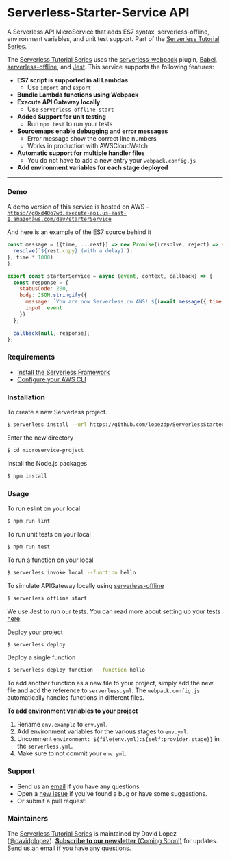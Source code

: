 # Serverless-Starter-Service API

A Serverless API MicroService that adds ES7 syntax, serverless-offline, environment variables, and unit test support. Part of the [Serverless Tutorial Series](https://github.com/lopezdp/TechnicalArticles/blob/master/HowToBuildAServerlessReactAppOnAWS.md).

The [Serverless Tutorial Series](https://github.com/lopezdp/TechnicalArticles/blob/master/HowToBuildAServerlessReactAppOnAWS.md) uses the [serverless-webpack](https://github.com/serverless-heaven/serverless-webpack) plugin, [Babel](https://babeljs.io), [serverless-offline](https://github.com/dherault/serverless-offline), and [Jest](https://facebook.github.io/jest/). This service supports the following features:

- **ES7 script is supported in all Lambdas**
  - Use `import` and `export`
- **Bundle Lambda functions using Webpack**
- **Execute API Gateway locally**
  - Use `serverless offline start`
- **Added Support for unit testing**
  - Run `npm test` to run your tests
- **Sourcemaps enable debugging and error messages**
  - Error message show the correct line numbers
  - Works in production with AWSCloudWatch
- **Automatic support for multiple handler files**
  - You do not have to add a new entry your `webpack.config.js`
- **Add environment variables for each stage deployed**

---

### Demo

A demo version of this service is hosted on AWS - [`https://g0xd40o7wd.execute-api.us-east-1.amazonaws.com/dev/starterService`](hhttps://g0xd40o7wd.execute-api.us-east-1.amazonaws.com/dev/starterService)

And here is an example of the ES7 source behind it

``` javascript
const message = ({time, ...rest}) => new Promise((resolve, reject) => setTimeout(() => {
  resolve(`${rest.copy} (with a delay)`);
}, time * 1000)
);

export const starterService = async (event, context, callback) => {
  const response = {
    statusCode: 200,
    body: JSON.stringify({
      message: `You are now Serverless on AWS! ${(await message({ time: 1, copy: "Your serverless lambda has executed as it should!"}))}`,
      input: event
    })
  };

  callback(null, response);
};
```

### Requirements

- [Install the Serverless Framework](https://serverless.com/framework/docs/providers/aws/guide/installation/)
- [Configure your AWS CLI](https://serverless.com/framework/docs/providers/aws/guide/credentials/)

### Installation

To create a new Serverless project.

``` bash
$ serverless install --url https://github.com/lopezdp/ServerlessStarterService --name microservice-project
```

Enter the new directory

``` bash
$ cd microservice-project
```

Install the Node.js packages

``` bash
$ npm install
```

### Usage

To run eslint on your local

``` bash
$ npm run lint
```

To run unit tests on your local

``` bash
$ npm run test
```

To run a function on your local

``` bash
$ serverless invoke local --function hello
```

To simulate APIGateway locally using [serverless-offline](https://github.com/dherault/serverless-offline)

``` bash
$ serverless offline start
```

We use Jest to run our tests. You can read more about setting up your tests [here](https://facebook.github.io/jest/docs/en/getting-started.html#content).

Deploy your project

``` bash
$ serverless deploy
```

Deploy a single function

``` bash
$ serverless deploy function --function hello
```

To add another function as a new file to your project, simply add the new file and add the reference to `serverless.yml`. The `webpack.config.js` automatically handles functions in different files.

**To add environment variables to your project**

1. Rename `env.example` to `env.yml`.
2. Add environment variables for the various stages to `env.yml`.
3. Uncomment `environment: ${file(env.yml):${self:provider.stage}}` in the `serverless.yml`.
4. Make sure to not commit your `env.yml`.

### Support

- Send us an [email](mailto:davidplopez@live.com) if you have any questions
- Open a [new issue](https://github.com/lopezdp/ServerlessStarterService/issues/new) if you've found a bug or have some suggestions.
- Or submit a pull request!

### Maintainers

The [Serverless Tutorial Series](https://github.com/lopezdp/TechnicalArticles#technical-articles) is maintained by David Lopez ([@davidplopez](https://instagram.com/davidplopez)). [**Subscribe to our newsletter** (Coming Soon!)](http://www.DavidPLopez.com) for updates. Send us an [email](mailto:davidplopez@slive.com) if you have any questions.
